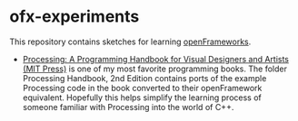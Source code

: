 ofx-experiments
================

This repository contains sketches for learning [openFrameworks](http://openframeworks.cc/).  

* [Processing: A Programming Handbook for Visual Designers and Artists (MIT Press)](http://www.amazon.com/Processing-Programming-Handbook-Designers-Artists/dp/026202828X/ref=sr_1_6?s=books&ie=UTF8&qid=1406934187&sr=1-6&keywords=processing) is one of my most favorite programming books. The folder Processing Handbook, 2nd Edition contains ports of the example Processing code in the book converted to their openFramework equivalent.  Hopefully this helps simplify the learning process of someone familiar with Processing into the world of C++.
